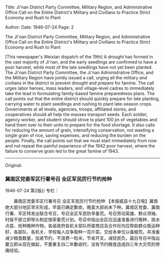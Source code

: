 Title: Ji'nan District Party Committee, Military Region, and Administrative Office Call on the Entire District's Military and Civilians to Practice Strict Economy and Rush to Plant

Author:
Date: 1946-07-24
Page: 2

The Ji'nan District Party Committee, Military Region, and Administrative Office Call on the Entire District's Military and Civilians to Practice Strict Economy and Rush to Plant

[This newspaper's Weixian dispatch of the 19th] A drought has formed in the vast majority of Ji'nan, and the early seedlings are confirmed to have a poor harvest, while most of the late seedlings have not yet been planted. The Ji'nan District Party Committee, the Ji'nan Administrative Office, and the Military Region have jointly issued a call, urging all the military and civilians in the district to prevent drought and prepare for famine. The call urges labor heroes, mass leaders, and village-level cadres to immediately take the lead in formulating family-based famine preparedness plans. The call points out that the entire district should quickly prepare for late planting, carrying water to plant seedlings and rushing to plant late-season crops. Governments at all levels, agencies, troops, affiliated stores, and cooperatives should all help the masses transport seeds. Each soldier, agency worker, and student should strive to plant 100 jin of vegetables and hand them over to their units to prepare for the food shortage. It also calls for reducing the amount of grain, intensifying conservation, not wasting a single grain of rice, saving expenses, and reducing the burden on the people. Finally, the call points out that we must start immediately from now and not repeat the painful experience of the 1942 poor harvest, where the failure to conserve grain led to the great famine of 1943.



<hr /> 

Original: 


### 冀南区党委军区行署号召  全区军民厉行节约抢种

1946-07-24
第2版()
专栏：

　　冀南区党委军区行署号召
    全区军民厉行节约抢种
    【本报威县十九日电】冀南绝大部分地区旱灾形成，早苗已确定歉收，晚苗大部尚未下种。冀南区党委、冀南行署、军区特发出联合号召，号召全区军民防旱备荒。号召劳动英雄、群众领袖、村级干部立即带头制定按家备荒计划。号召中指出全区应迅速准备进行晚种，挑水点苗、抢种晚种作物，各级政府各机关部队所属商店及合作社均应帮助群众贩运种籽，各部队、各机关、学校每人应争取种一百斤菜，交给本单位以备粮荒。并准备减少粮食数量，加紧节约，不浪费一粒米，节省开支，减轻民负。最后号召中指出要立即从现在做起，不要重复四二年歉收时，没有节约粮食造成四三年大灾荒的惨痛经验。

